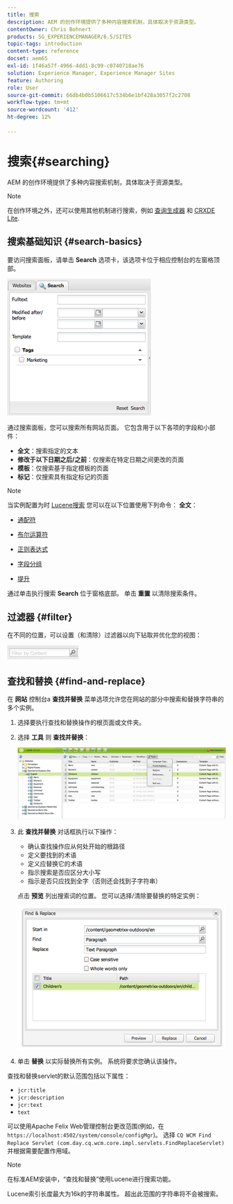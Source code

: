 ```yaml
---
title: 搜索
description: AEM 的创作环境提供了多种内容搜索机制，具体取决于资源类型。
contentOwner: Chris Bohnert
products: SG_EXPERIENCEMANAGER/6.5/SITES
topic-tags: introduction
content-type: reference
docset: aem65
exl-id: 1f46a57f-4966-4dd1-8c99-c0740718ae76
solution: Experience Manager, Experience Manager Sites
feature: Authoring
role: User
source-git-commit: 66db4b0b5106617c534b6e1bf428a3057f2c2708
workflow-type: tm+mt
source-wordcount: '412'
ht-degree: 12%

---
```


# 搜索{#searching}

AEM 的创作环境提供了多种内容搜索机制，具体取决于资源类型。

>[!NOTE]
>
>在创作环境之外，还可以使用其他机制进行搜索，例如 [查询生成器](/help/sites-developing/querybuilder-api.md) 和 [CRXDE Lite](/help/sites-developing/developing-with-crxde-lite.md).

## 搜索基础知识 {#search-basics}

要访问搜索面板，请单击 **Search** 选项卡，该选项卡位于相应控制台的左窗格顶部。

![chlimage_1-101](assets/chlimage_1-101.png)

通过搜索面板，您可以搜索所有网站页面。 它包含用于以下各项的字段和小部件：

* **全文**：搜索指定的文本
* **修改于以下日期之后/之前**：仅搜索在特定日期之间更改的页面
* **模板**：仅搜索基于指定模板的页面
* **标记**：仅搜索具有指定标记的页面

>[!NOTE]
>
>当实例配置为时 [Lucene搜索](/help/sites-deploying/queries-and-indexing.md) 您可以在以下位置使用下列命令： **全文**：
>
>* [通配符](https://lucene.apache.org/core/5_3_1/queryparser/org/apache/lucene/queryparser/classic/package-summary.html#Wildcard_Searches)
>* [布尔运算符](https://lucene.apache.org/core/5_3_1/queryparser/org/apache/lucene/queryparser/classic/package-summary.html#Boolean_operators)
>
>* [正则表达式](https://lucene.apache.org/core/5_3_1/queryparser/org/apache/lucene/queryparser/classic/package-summary.html#Regexp_Searches)
>* [字段分组](https://lucene.apache.org/core/5_3_1/queryparser/org/apache/lucene/queryparser/classic/package-summary.html#Field_Grouping)
>* [提升](https://lucene.apache.org/core/5_3_1/queryparser/org/apache/lucene/queryparser/classic/package-summary.html#Boosting_a_Term)
>

通过单击执行搜索 **Search** 位于窗格底部。 单击 **重置** 以清除搜索条件。

## 过滤器 {#filter}

在不同的位置，可以设置（和清除）过滤器以向下钻取并优化您的视图：

![chlimage_1-102](assets/chlimage_1-102.png)

## 查找和替换 {#find-and-replace}

在 **网站** 控制台a **查找并替换** 菜单选项允许您在网站的部分中搜索和替换字符串的多个实例。

1. 选择要执行查找和替换操作的根页面或文件夹。
1. 选择 **工具** 则 **查找并替换**：

   ![screen_shot_2012-02-15at120346pm](assets/screen_shot_2012-02-15at120346pm.png)

1. 此 **查找并替换** 对话框执行以下操作：

   * 确认查找操作应从何处开始的根路径
   * 定义要找到的术语
   * 定义应替换它的术语
   * 指示搜索是否应区分大小写
   * 指示是否只应找到全字（否则还会找到子字符串）

   点击 **预览** 列出搜索词的位置。 您可以选择/清除要替换的特定实例：

   ![screen_shot_2012-02-15at120719pm](assets/screen_shot_2012-02-15at120719pm.png)

1. 单击 **替换** 以实际替换所有实例。 系统将要求您确认该操作。

查找和替换servlet的默认范围包括以下属性：

* `jcr:title`
* `jcr:description`
* `jcr:text`
* `text`

可以使用Apache Felix Web管理控制台更改范围(例如，在 `https://localhost:4502/system/console/configMgr`)。 选择 `CQ WCM Find Replace Servlet (com.day.cq.wcm.core.impl.servlets.FindReplaceServlet)` 并根据需要配置作用域。

>[!NOTE]
>
>在标准AEM安装中，“查找和替换”使用Lucene进行搜索功能。
>
>Lucene索引长度最大为16k的字符串属性。 超出此范围的字符串将不会被搜索。
